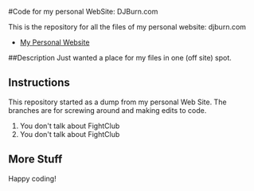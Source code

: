 #Code for my personal WebSite: DJBurn.com

This is the repository for all the files of my personal website: djburn.com
- [My Personal Website](http://www.djburn.com)

##Description
Just wanted a place for my files in one (off site) spot.

## Instructions
This repository started as a dump from my personal Web Site.  The branches are for screwing around and making edits to code.

1. You don't talk about FightClub
2. You don't talk about FightClub

## More Stuff
Happy coding!

